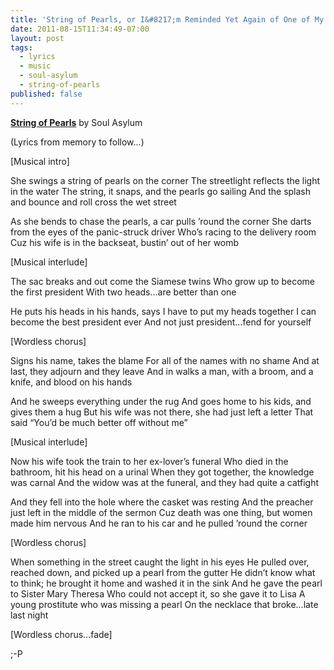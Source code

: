 ```yaml
---
title: 'String of Pearls, or I&#8217;m Reminded Yet Again of One of My Favorite Songs'
date: 2011-08-15T11:34:49-07:00
layout: post
tags:
  - lyrics
  - music
  - soul-asylum
  - string-of-pearls
published: false
---
```

**[String of Pearls](http://www.youtube.com/watch?v=m0LPqLMQ8sE)** by Soul Asylum

(Lyrics from memory to follow...)

<!--more-->

[Musical intro]

She swings a string of pearls on the corner
The streetlight reflects the light in the water
The string, it snaps, and the pearls go sailing
And the splash and bounce and roll cross the wet street

As she bends to chase the pearls, a car pulls &#8217;round the corner
She darts from the eyes of the panic-struck driver
Who&#8217;s racing to the delivery room
Cuz his wife is in the backseat, bustin&#8217; out of her womb

[Musical interlude]

The sac breaks and out come the Siamese twins
Who grow up to become the first president
With two heads&#8230;are better than one

He puts his heads in his hands, says I have to put my heads together
I can become the best president ever
And not just president&#8230;fend for yourself

[Wordless chorus]

Signs his name, takes the blame
For all of the names with no shame
And at last, they adjourn and they leave
And in walks a man, with a broom, and a knife, and blood on his hands

And he sweeps everything under the rug
And goes home to his kids, and gives them a hug
But his wife was not there, she had just left a letter
That said &#8220;You&#8217;d be much better off without me&#8221;

[Musical interlude]

Now his wife took the train to her ex-lover&#8217;s funeral
Who died in the bathroom, hit his head on a urinal
When they got together, the knowledge was carnal
And the widow was at the funeral, and they had quite a catfight

And they fell into the hole where the casket was resting
And the preacher just left in the middle of the sermon
Cuz death was one thing, but women made him nervous
And he ran to his car and he pulled &#8217;round the corner

[Wordless chorus]

When something in the street caught the light in his eyes
He pulled over, reached down, and picked up a pearl from the gutter
He didn&#8217;t know what to think; he brought it home and washed it in the sink
And he gave the pearl to Sister Mary Theresa
Who could not accept it, so she gave it to Lisa
A young prostitute who was missing a pearl
On the necklace that broke&#8230;late last night

[Wordless chorus&#8230;fade]

;-P
